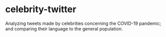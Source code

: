# celebrity-twitter
Analyzing tweets made by celebrities concerning the COVID-19 pandemic; and comparing their language to the general population.
